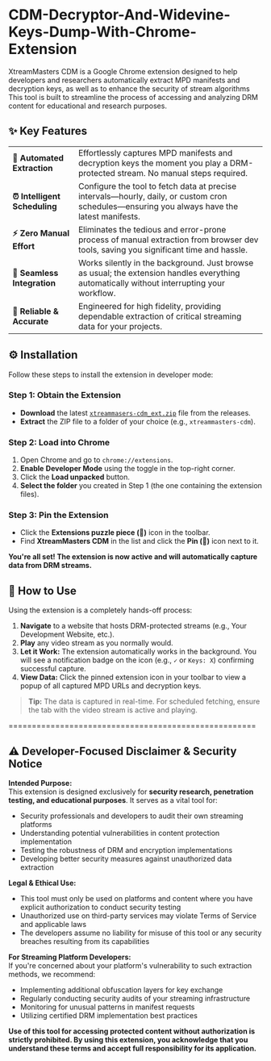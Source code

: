 # CDM-Decryptor-And-Widevine-Keys-Dump-With-Chrome-Extension
XtreamMasters CDM is a Google Chrome extension designed to help developers and researchers automatically extract MPD manifests and decryption keys, as well as to enhance the security of stream algorithms
This tool is built to streamline the process of accessing and analyzing DRM content for educational and research purposes.

## ✨ Key Features

| | |
| :--- | :--- |
| **🤖 Automated Extraction** | Effortlessly captures MPD manifests and decryption keys the moment you play a DRM-protected stream. No manual steps required. |
| **⏰ Intelligent Scheduling** | Configure the tool to fetch data at precise intervals—hourly, daily, or custom cron schedules—ensuring you always have the latest manifests. |
| **⚡ Zero Manual Effort** | Eliminates the tedious and error-prone process of manual extraction from browser dev tools, saving you significant time and hassle. |
| **🔌 Seamless Integration** | Works silently in the background. Just browse as usual; the extension handles everything automatically without interrupting your workflow. |
| **🎯 Reliable & Accurate** | Engineered for high fidelity, providing dependable extraction of critical streaming data for your projects. |


## ⚙️ Installation

Follow these steps to install the extension in developer mode:

### Step 1: Obtain the Extension
- **Download** the latest [`xtreammasers-cdm_ext.zip`](https://cdm.xtream-masters.com/user.php#download) file from the releases.
- **Extract** the ZIP file to a folder of your choice (e.g., `xtreammasters-cdm`).

### Step 2: Load into Chrome
1.  Open Chrome and go to `chrome://extensions`.
2.  **Enable** **Developer Mode** using the toggle in the top-right corner.
3.  Click the **Load unpacked** button.
4.  **Select the folder** you created in Step 1 (the one containing the extension files).

### Step 3: Pin the Extension
- Click the **Extensions puzzle piece (🧩)** icon in the toolbar.
- Find **XtreamMasters CDM** in the list and click the **Pin (📌)** icon next to it.

**You're all set! The extension is now active and will automatically capture data from DRM streams.**



## 🎯 How to Use

Using the extension is a completely hands-off process:

1.  **Navigate** to a website that hosts DRM-protected streams (e.g., Your Development Website, etc.).
2.  **Play** any video stream as you normally would.
3.  **Let it Work:** The extension automatically works in the background. You will see a notification badge on the icon (e.g., `✓` or `Keys: X`) confirming successful capture.
4.  **View Data:** Click the pinned extension icon in your toolbar to view a popup of all captured MPD URLs and decryption keys.

> **Tip:** The data is captured in real-time. For scheduled fetching, ensure the tab with the video stream is active and playing.

=====================================================

## ⚠️ Developer-Focused Disclaimer & Security Notice

**Intended Purpose:**  
This extension is designed exclusively for **security research, penetration testing, and educational purposes**. It serves as a vital tool for:
- Security professionals and developers to audit their own streaming platforms
- Understanding potential vulnerabilities in content protection implementation
- Testing the robustness of DRM and encryption implementations
- Developing better security measures against unauthorized data extraction

**Legal & Ethical Use:**  
- This tool must only be used on platforms and content where you have explicit authorization to conduct security testing
- Unauthorized use on third-party services may violate Terms of Service and applicable laws
- The developers assume no liability for misuse of this tool or any security breaches resulting from its capabilities

**For Streaming Platform Developers:**  
If you're concerned about your platform's vulnerability to such extraction methods, we recommend:
- Implementing additional obfuscation layers for key exchange
- Regularly conducting security audits of your streaming infrastructure
- Monitoring for unusual patterns in manifest requests
- Utilizing certified DRM implementation best practices

**Use of this tool for accessing protected content without authorization is strictly prohibited. By using this extension, you acknowledge that you understand these terms and accept full responsibility for its application.**
